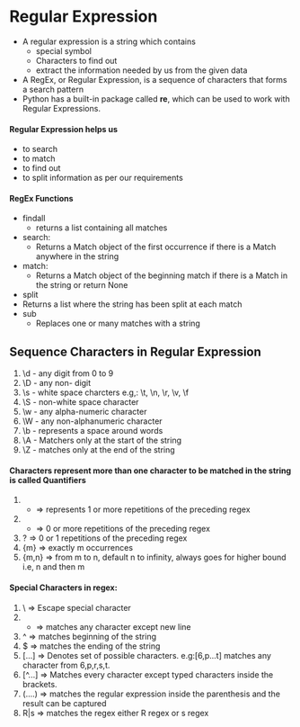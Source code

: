 # Regular Expression
- A regular expression is a string which contains
  - special symbol
  - Characters to find out
  - extract the information needed by us from the given data
- A RegEx, or Regular Expression, is a sequence of characters that forms a search pattern
- Python has a built-in package called **re**, which can be used to work with Regular Expressions.
#### Regular Expression helps us
  - to search
  - to match
  - to find out
  - to split information as per our requirements 
#### RegEx Functions
- findall
  - returns a list containing all matches
- search:
  - Returns a Match object of the first occurrence if there is a Match anywhere in the string
- match:
  -  Returns a Match object of the beginning match if there is a Match in the string or return None
-  split
  - Returns a list where the string has been split at each match
- sub
  - Replaces one or many matches with a string
## Sequence Characters in Regular Expression
1. \d - any digit from 0 to 9
2. \D - any non- digit
3. \s - white space charcters e.g,: \t, \n, \r, \v, \f
4. \S - non-white space character
5. \w - any alpha-numeric character
6. \W - any non-alphanumeric character
7. \b - represents a space around words
8. \A - Matchers only at the start of the string
9. \Z - matches only at the end of the string

#### Characters represent more than one character to be matched in the string is called Quantifiers
1. + => represents 1 or more repetitions of the preceding regex
2. * => 0 or more repetitions of the preceding regex
3. ? => 0 or 1 repetitions of the preceding regex
4. {m} => exactly m occurrences
5. {m,n} => from m to n, default n to infinity, always goes for higher bound i.e, n and then m
#### Special Characters in regex:
1. \ => Escape special character
2. - => matches any character except new line
3. ^ => matches beginning of the string
4. $ => matches the ending of the string
5. [...] => Denotes set of possible characters. e.g:[6,p...t] matches any character from 6,p,r,s,t.
6. [^...] => Matches every character except typed characters inside the brackets.
7. (....) => matches the regular expression inside the parenthesis and the result can be captured
8. R|s => matches the regex either R regex or s regex
